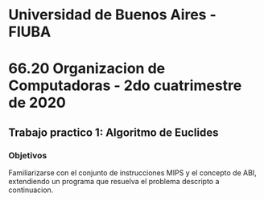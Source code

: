 # Universidad de Buenos Aires - FIUBA
# 66.20 Organizacion de Computadoras - 2do cuatrimestre de 2020
## Trabajo practico 1:  Algoritmo de Euclides

### Objetivos
Familiarizarse con el conjunto de instrucciones MIPS y el concepto de ABI, extendiendo un
programa que resuelva el problema descripto a continuacion.